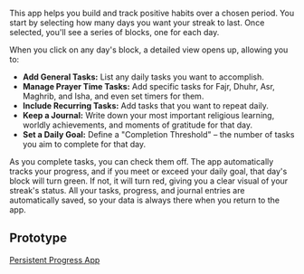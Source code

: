 This app helps you build and track positive habits over a chosen period. 
You start by selecting how many days you want your streak to last. Once selected, you'll see a series of blocks, one for each day.

When you click on any day's block, a detailed view opens up, allowing you to:
* **Add General Tasks:** List any daily tasks you want to accomplish.
* **Manage Prayer Time Tasks:** Add specific tasks for Fajr, Dhuhr, Asr, Maghrib, and Isha, and even set timers for them.
* **Include Recurring Tasks:** Add tasks that you want to repeat daily.
* **Keep a Journal:** Write down your most important religious learning, worldly achievements, and moments of gratitude for that day.
* **Set a Daily Goal:** Define a "Completion Threshold" – the number of tasks you aim to complete for that day.

As you complete tasks, you can check them off. The app automatically tracks your progress, and if you meet or exceed your daily goal, that day's block will turn green. If not, it will turn red, giving you a clear visual of your streak's status. All your tasks, progress, and journal entries are automatically saved, so your data is always there when you return to the app.

## Prototype
[Persistent Progress App](https://persistent-progress.netlify.app/)
